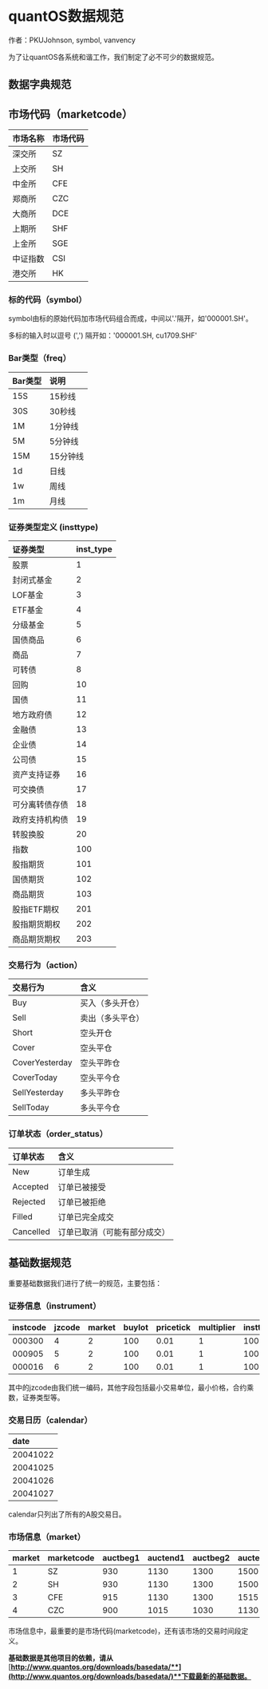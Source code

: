 # quantOS数据规范

作者：PKUJohnson, symbol, vanvency

为了让quantOS各系统和谐工作，我们制定了必不可少的数据规范。

## 数据字典规范

## 市场代码（marketcode）

| 市场名称 | 市场代码 |
| :--- | :--- |
| 深交所 | SZ |
| 上交所 | SH |
| 中金所 | CFE |
| 郑商所 | CZC |
| 大商所 | DCE |
| 上期所 | SHF |
| 上金所 | SGE |
| 中证指数 | CSI |
| 港交所 | HK |

### 标的代码（symbol）

symbol由标的原始代码加市场代码组合而成，中间以'.'隔开，如'000001.SH'。

多标的输入时以逗号 \(','\) 隔开如：'000001.SH, cu1709.SHF'

### Bar类型（freq）

| Bar类型 | 说明 |
| :--- | :--- |
| 15S | 15秒线 |
| 30S | 30秒线 |
| 1M | 1分钟线 |
| 5M | 5分钟线 |
| 15M | 15分钟线 |
| 1d | 日线 |
| 1w | 周线 |
| 1m | 月线 |

### 证券类型定义 \(insttype\)

| 证券类型 | inst\_type |
| :--- | :--- |
| 股票 | 1 |
| 封闭式基金 | 2 |
| LOF基金 | 3 |
| ETF基金 | 4 |
| 分级基金 | 5 |
| 国债商品 | 6 |
| 商品 | 7 |
| 可转债 | 8 |
| 回购 | 10 |
| 国债 | 11 |
| 地方政府债 | 12 |
| 金融债 | 13 |
| 企业债 | 14 |
| 公司债 | 15 |
| 资产支持证券 | 16 |
| 可交换债 | 17 |
| 可分离转债存债 | 18 |
| 政府支持机构债 | 19 |
| 转股换股 | 20 |
| 指数 | 100 |
| 股指期货 | 101 |
| 国债期货 | 102 |
| 商品期货 | 103 |
| 股指ETF期权 | 201 |
| 股指期货期权 | 202 |
| 商品期货期权 | 203 |

### 交易行为（action）

| 交易行为 | 含义 |
| :--- | :--- |
| Buy | 买入（多头开仓） |
| Sell | 卖出（多头平仓） |
| Short | 空头开仓 |
| Cover | 空头平仓 |
| CoverYesterday | 空头平昨仓 |
| CoverToday | 空头平今仓 |
| SellYesterday | 多头平昨仓 |
| SellToday | 多头平今仓 |

### 订单状态（order\_status）

| 订单状态 | 含义 |
| :--- | :--- |
| New | 订单生成 |
| Accepted | 订单已被接受 |
| Rejected | 订单已被拒绝 |
| Filled | 订单已完全成交 |
| Cancelled | 订单已取消（可能有部分成交） |

## 基础数据规范

重要基础数据我们进行了统一的规范，主要包括：

### 证券信息（instrument）

| instcode | jzcode | market | buylot | pricetick | multiplier | insttype | symbol |
| :--- | :--- | :--- | :--- | :--- | :--- | :--- | :--- |
| 000300 | 4 | 2 | 100 | 0.01 | 1 | 100 | 000300.SH |
| 000905 | 5 | 2 | 100 | 0.01 | 1 | 100 | 000905.SH |
| 000016 | 6 | 2 | 100 | 0.01 | 1 | 100 | 000016.SH |

其中的jzcode由我们统一编码，其他字段包括最小交易单位，最小价格，合约乘数，证券类型等。

### 交易日历（calendar）

| date |
| :--- |
| 20041022 |
| 20041025 |
| 20041026 |
| 20041027 |

calendar只列出了所有的A股交易日。

### 市场信息（market）

| market | marketcode | auctbeg1 | auctend1 | auctbeg2 | auctend2 |
| :--- | :--- | :--- | :--- | :--- | :--- |
| 1 | SZ | 930 | 1130 | 1300 | 1500 |
| 2 | SH | 930 | 1130 | 1300 | 1500 |
| 3 | CFE | 915 | 1130 | 1300 | 1515 |
| 4 | CZC | 900 | 1015 | 1030 | 1130 |

市场信息中，最重要的是市场代码\(marketcode\)，还有该市场的交易时间段定义。

**基础数据是其他项目的依赖，请从**[**http://www.quantos.org/downloads/basedata/**](http://www.quantos.org/downloads/basedata/)**下载最新的基础数据。**

